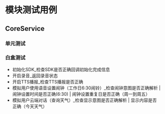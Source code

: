 # 模块测试用例

## CoreService
### 单元测试




### 白盒测试
+ 初始化SDK_检查SDK是否正确回调初始化完成信息
+ 开启录音_返回录音状态
+ 开启TTS播报_检查TTS播报是否正确
+ 模拟用户使用语音设置闹钟（工作日6:30闹铃）_检查闹钟意图是否正确解析 | 闹钟设置时间是否正确(6:30) | 闹钟设置重复日是否正确（周一到周五）
+ 模拟用户云端对话（查询天气）_检查显示意图是否正确解析 | 显示内容是否正确（今天天气）
